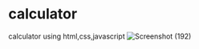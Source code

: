 # calculator
calculator using html,css,javascript
![Screenshot (192)](https://github.com/mitali-sinha/calculator/assets/153342318/ad2afbf4-3bc3-419b-83d3-e3dcc2141bab)
